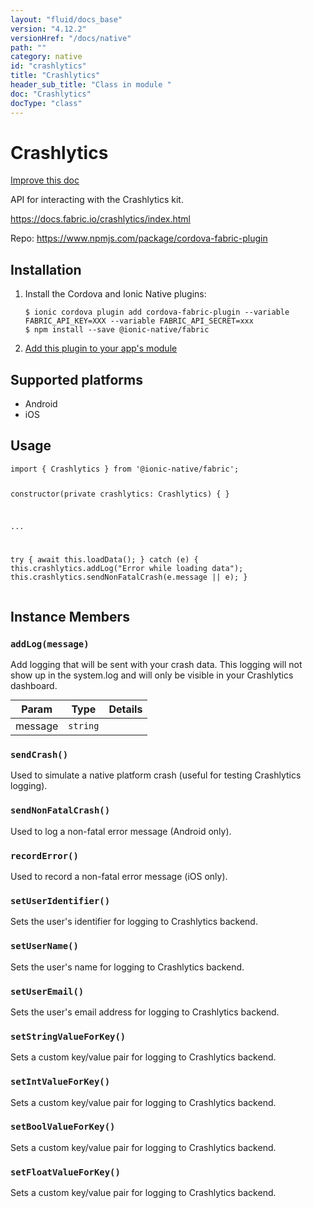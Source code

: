 ```yaml
---
layout: "fluid/docs_base"
version: "4.12.2"
versionHref: "/docs/native"
path: ""
category: native
id: "crashlytics"
title: "Crashlytics"
header_sub_title: "Class in module "
doc: "Crashlytics"
docType: "class"
---
```


<h1 class="api-title">Crashlytics</h1>

<a class="improve-v2-docs" href="http://github.com/ionic-team/ionic-native/edit/master/src/@ionic-native/plugins/fabric/index.ts#L5">
  Improve this doc
</a>







<p>API for interacting with the Crashlytics kit.</p>
<p><a href="https://docs.fabric.io/crashlytics/index.html">https://docs.fabric.io/crashlytics/index.html</a></p>


<p>Repo:
  <a href="https://www.npmjs.com/package/cordova-fabric-plugin">
    https://www.npmjs.com/package/cordova-fabric-plugin
  </a>
</p>


<h2><a class="anchor" name="installation" href="#installation"></a>Installation</h2>
<ol class="installation">
  <li>Install the Cordova and Ionic Native plugins:<br>
    <pre><code class="nohighlight">$ ionic cordova plugin add cordova-fabric-plugin --variable FABRIC_API_KEY=XXX --variable FABRIC_API_SECRET=xxx
$ npm install --save @ionic-native/fabric
</code></pre>
  </li>
  <li><a href="https://ionicframework.com/docs/native/#Add_Plugins_to_Your_App_Module">Add this plugin to your app's module</a></li>
</ol>



<h2><a class="anchor" name="platforms" href="#platforms"></a>Supported platforms</h2>
<ul>
  <li>Android</li><li>iOS</li>
</ul>






<h2><a class="anchor" name="usage" href="#usage"></a>Usage</h2>
<pre><code class="lang-typescript">import { Crashlytics } from &#39;@ionic-native/fabric&#39;;


constructor(private crashlytics: Crashlytics) { }

...

try {
 await this.loadData();
} catch (e) {
 this.crashlytics.addLog(&quot;Error while loading data&quot;);
 this.crashlytics.sendNonFatalCrash(e.message || e);
}
</code></pre>








<h2><a class="anchor" name="instance-members" href="#instance-members"></a>Instance Members</h2>
<h3><a class="anchor" name="addLog" href="#addLog"></a><code>addLog(message)</code></h3>




Add logging that will be sent with your crash data. This logging will not show up
in the system.log and will only be visible in your Crashlytics dashboard.
<table class="table param-table" style="margin:0;">
  <thead>
  <tr>
    <th>Param</th>
    <th>Type</th>
    <th>Details</th>
  </tr>
  </thead>
  <tbody>
  <tr>
    <td>
      message</td>
    <td>
      <code>string</code>
    </td>
    <td>
      </td>
  </tr>
  </tbody>
</table>

<h3><a class="anchor" name="sendCrash" href="#sendCrash"></a><code>sendCrash()</code></h3>




Used to simulate a native platform crash (useful for testing Crashlytics logging).



<h3><a class="anchor" name="sendNonFatalCrash" href="#sendNonFatalCrash"></a><code>sendNonFatalCrash()</code></h3>




Used to log a non-fatal error message (Android only).



<h3><a class="anchor" name="recordError" href="#recordError"></a><code>recordError()</code></h3>




Used to record a non-fatal error message (iOS only).



<h3><a class="anchor" name="setUserIdentifier" href="#setUserIdentifier"></a><code>setUserIdentifier()</code></h3>




Sets the user's identifier for logging to Crashlytics backend.



<h3><a class="anchor" name="setUserName" href="#setUserName"></a><code>setUserName()</code></h3>




Sets the user's name for logging to Crashlytics backend.



<h3><a class="anchor" name="setUserEmail" href="#setUserEmail"></a><code>setUserEmail()</code></h3>




Sets the user's email address for logging to Crashlytics backend.



<h3><a class="anchor" name="setStringValueForKey" href="#setStringValueForKey"></a><code>setStringValueForKey()</code></h3>




Sets a custom key/value pair for logging to Crashlytics backend.



<h3><a class="anchor" name="setIntValueForKey" href="#setIntValueForKey"></a><code>setIntValueForKey()</code></h3>




Sets a custom key/value pair for logging to Crashlytics backend.



<h3><a class="anchor" name="setBoolValueForKey" href="#setBoolValueForKey"></a><code>setBoolValueForKey()</code></h3>




Sets a custom key/value pair for logging to Crashlytics backend.



<h3><a class="anchor" name="setFloatValueForKey" href="#setFloatValueForKey"></a><code>setFloatValueForKey()</code></h3>




Sets a custom key/value pair for logging to Crashlytics backend.









